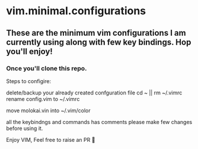 # vim.minimal.configurations


## These are the minimum vim configurations I am currently using along with few key bindings. Hop you'll enjoy!

### Once you'll clone this repo.

Steps to configire:

delete/backup your already created confguration file
cd ~ || rm ~/.vimrc
rename config.vim to ~/.vimrc

move molokai.vin into ~/.vim/color

all the keybindngs and commands has comments please make few changes before using it.

Enjoy VIM, Feel free to raise an PR 💖
